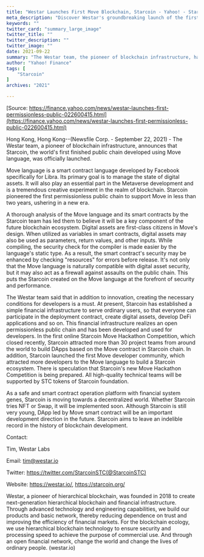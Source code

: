 ```yaml
---
title: "Westar Launches First Move Blockchain, Starcoin - Yahoo! - Starcoin"
meta_description: "Discover Westar's groundbreaking launch of the first permissionless Move public chain on Yahoo Finance."
keywords: ""
twitter_card: "summary_large_image"
twitter_title: ""
twitter_description: ""
twitter_image: ""
date: 2021-09-22
summary: "The Westar team, the pioneer of blockchain infrastructure, has announced that Starcoin, the world's first finished public chain developed using Move language, was officially launched."
author: "Yahoo! Finance"
tags: [
    "Starcoin"
]
archives: "2021"

---
```


[Source: https://finance.yahoo.com/news/westar-launches-first-permissionless-public-022600415.html](https://finance.yahoo.com/news/westar-launches-first-permissionless-public-022600415.html)

Hong Kong, Hong Kong--(Newsfile Corp. - September 22, 2021) - The Westar team, a pioneer of blockchain infrastructure, announces that Starcoin, the world's first finished public chain developed using Move language, was officially launched.

Move language is a smart contract language developed by Facebook specifically for Libra. Its primary goal is to manage the state of digital assets. It will also play an essential part in the Metaverse development and is a tremendous creative experiment in the realm of blockchain. Starcoin pioneered the first permissionless public chain to support Move in less than two years, ushering in a new era.

A thorough analysis of the Move language and its smart contracts by the Starcoin team has led them to believe it will be a key component of the future blockchain ecosystem. Digital assets are first-class citizens in Move's design. When utilized as variables in smart contracts, digital assets may also be used as parameters, return values, and other inputs. While compiling, the security check for the compiler is made easier by the language's static type. As a result, the smart contract's security may be enhanced by checking "resources" for errors before release. It's not only that the Move language is naturally compatible with digital asset security, but it may also act as a firewall against assaults on the public chain. This puts the Starcoin created on the Move language at the forefront of security and performance.

The Westar team said that in addition to innovation, creating the necessary conditions for developers is a must. At present, Starcoin has established a simple financial infrastructure to serve ordinary users, so that everyone can participate in the deployment contract, create digital assets, develop DeFi applications and so on. This financial infrastructure realizes an open permissionless public chain and has been developed and used for developers. In the first online Starcoin Move Hackathon Competition, which closed recently, Starcoin attracted more than 30 project teams from around the world to build DApps based on the Move contract in Starcoin chain. In addition, Starcoin launched the first Move developer community, which attracted more developers to the Move language to build a Starcoin ecosystem. There is speculation that Starcoin's new Move Hackathon Competition is being prepared. All high-quality technical teams will be supported by STC tokens of Starcoin foundation.

As a safe and smart contract operation platform with financial system genes, Starcoin is moving towards a decentralized world. Whether Starcoin tries NFT or Swap, it will be implemented soon. Although Starcoin is still very young, DApp led by Move smart contract will be an important development direction in the future. Starcoin aims to leave an indelible record in the history of blockchain development.

Contact:

Tim, Westar Labs

Email: tim@westar.io

Twitter: https://twitter.com/StarcoinSTC(@StarcoinSTC)

Website: https://westar.io/, https://starcoin.org/

Westar, a pioneer of hierarchical blockchain, was founded in 2018 to create next-generation hierarchical blockchain and financial infrastructure. Through advanced technology and engineering capabilities, we build our products and basic network, thereby reducing dependence on trust and improving the efficiency of financial markets. For the blockchain ecology, we use hierarchical blockchain technology to ensure security and processing speed to achieve the purpose of commercial use. And through an open financial network, change the world and change the lives of ordinary people. (westar.io)
